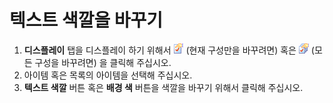# 텍스트 색깔을 바꾸기

1. **디스플레이** 탭을 디스플레이 하기 위해서
![Properties for Current Configuration](../../images/properties.png)
(현재 구성만을 바꾸려면) 혹은
![Properties for All Configuration](../../images/allproperties.png)
(모든 구성을 바꾸려면) 을 클릭해 주십시오.
2. 아이템 혹은 목록의 아이템을 선택해 주십시오.
3. **텍스트 색깔** 버튼 혹은 **배경 색** 버튼을 색깔을 바꾸기 위해서 클릭해 주십시오.

